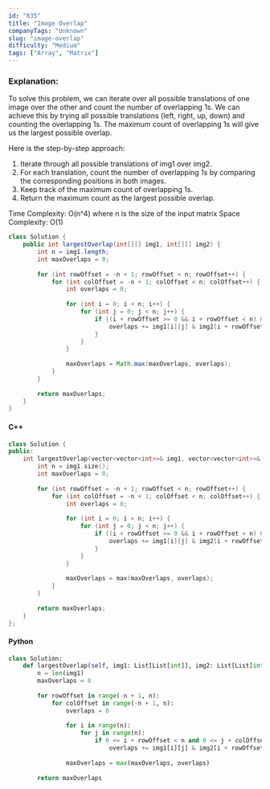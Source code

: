 ```yaml
---
id: "835"
title: "Image Overlap"
companyTags: "Unknown"
slug: "image-overlap"
difficulty: "Medium"
tags: ["Array", "Matrix"]
---
```


### Explanation:
To solve this problem, we can iterate over all possible translations of one image over the other and count the number of overlapping 1s. We can achieve this by trying all possible translations (left, right, up, down) and counting the overlapping 1s. The maximum count of overlapping 1s will give us the largest possible overlap.

Here is the step-by-step approach:
1. Iterate through all possible translations of img1 over img2.
2. For each translation, count the number of overlapping 1s by comparing the corresponding positions in both images.
3. Keep track of the maximum count of overlapping 1s.
4. Return the maximum count as the largest possible overlap.

Time Complexity: O(n^4) where n is the size of the input matrix
Space Complexity: O(1)

```java
class Solution {
    public int largestOverlap(int[][] img1, int[][] img2) {
        int n = img1.length;
        int maxOverlaps = 0;
        
        for (int rowOffset = -n + 1; rowOffset < n; rowOffset++) {
            for (int colOffset = -n + 1; colOffset < n; colOffset++) {
                int overlaps = 0;
                
                for (int i = 0; i < n; i++) {
                    for (int j = 0; j < n; j++) {
                        if ((i + rowOffset >= 0 && i + rowOffset < n) && (j + colOffset >= 0 && j + colOffset < n)) {
                            overlaps += img1[i][j] & img2[i + rowOffset][j + colOffset];
                        }
                    }
                }
                
                maxOverlaps = Math.max(maxOverlaps, overlaps);
            }
        }
        
        return maxOverlaps;
    }
}
```

#### C++
```cpp
class Solution {
public:
    int largestOverlap(vector<vector<int>>& img1, vector<vector<int>>& img2) {
        int n = img1.size();
        int maxOverlaps = 0;
        
        for (int rowOffset = -n + 1; rowOffset < n; rowOffset++) {
            for (int colOffset = -n + 1; colOffset < n; colOffset++) {
                int overlaps = 0;
                
                for (int i = 0; i < n; i++) {
                    for (int j = 0; j < n; j++) {
                        if ((i + rowOffset >= 0 && i + rowOffset < n) && (j + colOffset >= 0 && j + colOffset < n)) {
                            overlaps += img1[i][j] & img2[i + rowOffset][j + colOffset];
                        }
                    }
                }
                
                maxOverlaps = max(maxOverlaps, overlaps);
            }
        }
        
        return maxOverlaps;
    }
};
```

#### Python
```python
class Solution:
    def largestOverlap(self, img1: List[List[int]], img2: List[List[int]]) -> int:
        n = len(img1)
        maxOverlaps = 0
        
        for rowOffset in range(-n + 1, n):
            for colOffset in range(-n + 1, n):
                overlaps = 0
                
                for i in range(n):
                    for j in range(n):
                        if 0 <= i + rowOffset < n and 0 <= j + colOffset < n:
                            overlaps += img1[i][j] & img2[i + rowOffset][j + colOffset]
                
                maxOverlaps = max(maxOverlaps, overlaps)
        
        return maxOverlaps
```